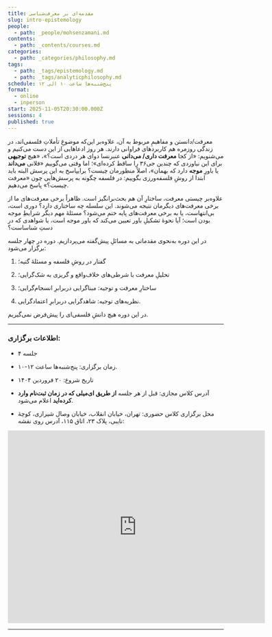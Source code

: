 ```yaml
---
title: مقدمه‌ای بر معرفت‌شناسی
slug: intro-epistemology
people:
  - path: _people/mohsenzamani.md
contents:
  - path: _contents/courses.md
categories:
  - path: _categories/philosophy.md
tags:
  - path: _tags/epistemology.md
  - path: _tags/analyticphilosophy.md
schedule: پنج‌شنبه‌ها ساعت ۱۰ الی ۱۲
format:
  - online
  - inperson
start: 2025-11-05T20:30:00.000Z
sessions: 4
published: true
---
```



معرفت/دانستن و مفاهیمِ مربوط به آن، علاوه‌بر این‌که موضوعِ تأملاتِ فلسفی‌اند، در زندگی روزمره هم کاربردهای فراوانی دارند. هر
روز ادعاهایی از این دست می‌کنیم و می‌شنویم: «از کجا **معرفت داری/ می‌دانی** عنبرنسا دوای هر دردی است؟»، «هیچ **توجیهی** برای این نیاوردی که چندین جی۳۶ را ساقط کرده‌ای»؛ اما وقتی می‌‌گوییم «فلانی **می‌داند** یا باورِ **موجه** دارد که بهمان»، اصلاً منظورمان چیست؟ برایپاسخ به این پرسش البته باید ابتدا از روشِ فلسفه‌ورزی بگوییم: در فلسفه چگونه به پرسش‌هایی چون «معرفت چیست؟» پاسخ می‌دهیم. 

علاوه‌بر چیستی معرفت، ساختارِ آن‌ هم بحث‌برانگیز است. ظاهراً برخی معرفت‌های ما از برخی معرفت‌های دیگرمان نتیجه می‌شوند. این
سلسله چه ساختاری دارد؟ دوری است، بی‌انتهاست، یا به برخی معرفت‌های پایه ختم می‌شود؟ مسئلۀ مهم دیگر شرایطِ موجه بودن است؛ آیا نحوۀ تشکیلِ باور تعیین می‌کند که باور موجه است، یا شواهدی که در دست‌ِ شناساست؟

در این دوره به‌نحوی مقدماتی به مسائلِ پیش‌گفته می‌پردازیم. دوره در چهار جلسه برگزار می‌شود:

1.    گفتار در روشِ فلسفه و مسئلۀ گتیه؛

2.    تحلیلِ معرفت با شرطی‌های خلاف‌واقع و گریزی به شک‌گرایی؛

3.    ساختارِ معرفت و توجیه: مبناگرایی دربرابرِ انسجام‌گرایی؛ 

4.    نظریه‌های توجیه: شاهد‌گرایی دربرابرِ اعتمادگرایی.

در این دوره هیچ دانشِ فلسفی‌ای را پیش‌فرض نمی‌گیریم.

***

### اطلاعات برگزاری:

- ۴ جلسه

- زمان برگزاری: پنج‌شنبه‌ها ساعت ۱۲-۱۰. 

- تاریخ شروع: ۲۰ فروردین ۱۴۰۴

- آدرس کلاس مجازی: قبل از هر جلسه **از طریق ای‌میلی که در زمان ثبت‌نام وارد کرده‌اید** اعلام می‌شود. 

- محل برگزاری کلاس حضوری: تهران، خیابان انقلاب، خیابان وصال شیرازی، کوچهٔ نایبی، پلاک ۲۳، اتاق ۱۱۵، آدرس روی نقشه: 

<iframe src="https://www.google.com/maps/embed?pb=!1m17!1m12!1m3!1d3239.9701159679107!2d51.400496999999994!3d35.702352999999995!2m3!1f0!2f0!3f0!3m2!1i1024!2i768!4f13.1!3m2!1m1!2zMzXCsDQyJzA4LjUiTiA1McKwMjQnMDEuOCJF!5e0!3m2!1sen!2s!4v1727792460938!5m2!1sen!2s" width="600" height="450" style="border:0;" allowfullscreen="" loading="lazy" referrerpolicy="no-referrer-when-downgrade"></iframe>


***
<br>

